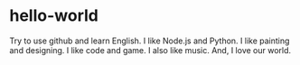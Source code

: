 # hello-world
Try to use github and learn English.
I like Node.js and Python.
I like painting and designing.
I like code and game.
I also like music.
And, I love our world.
